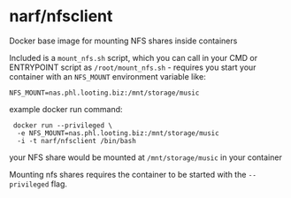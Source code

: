 # narf/nfsclient

Docker base image for mounting NFS shares inside containers

Included is a `mount_nfs.sh` script, which you can call in your CMD or
ENTRYPOINT script as `/root/mount_nfs.sh` - requires you start your container
with an `NFS_MOUNT` environment variable like:

`NFS_MOUNT=nas.phl.looting.biz:/mnt/storage/music`

example docker run command:

```
 docker run --privileged \
  -e NFS_MOUNT=nas.phl.looting.biz:/mnt/storage/music
  -i -t narf/nfsclient /bin/bash
```

your NFS share would be mounted at `/mnt/storage/music` in your container

Mounting nfs shares requires the container to be started with the `--privileged`
flag.

